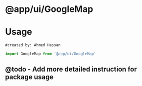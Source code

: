 # @app/ui/GoogleMap

# Usage

```author
#created by: Ahmed Hassan
```

```javascript
import GoogleMap from '@app/ui/GoogleMap'
```

## @todo - Add more detailed instruction for package usage